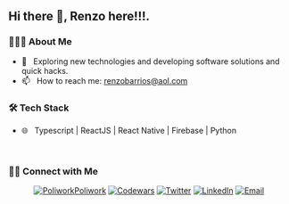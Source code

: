 
<h2> Hi there 👋, Renzo here!!!.</h2>

<h3> 👨🏻‍💻 About Me </h3>

- 🤔 &nbsp; Exploring new technologies and developing software solutions and quick hacks.
- 📫 &nbsp; How to reach me: renzobarrios@aol.com

<h3>🛠 Tech Stack</h3>

 - 🌐 &nbsp; Typescript | ReactJS | React Native | Firebase | Python

<br/>

<h3> 🤝🏻 Connect with Me </h3>

<p align="center">
 <a href="https://www.polywork.com/renzo4web"><img alt="Poliwork" src="https://d26uz55awpmifc.cloudfront.net/assets/favicon/favicon-16x16-3f22d0282021adfe13b2e526c30d89266854859919afcff110a8604b69709567.png">Poliwork</a>
 <a href="https://www.codewars.com/users/renzo4web"><img alt="Codewars" src="https://www.codewars.com/users/renzo4web/badges/small"></a>
<a href="https://twitter.com/renzo4web" target="blank"><img alt="Twitter" src="https://img.shields.io/badge/twitter-gray?style=flat-square&logo=twitter"/></a> 
<a href="https://www.linkedin.com/in/renzobarrios/"><img alt="LinkedIn" src="https://img.shields.io/badge/LinkedIn-gray?style=flat-square&logo=linkedin"></a>
<a href="mailto:renzobarrios@aol.com"><img alt="Email" src="https://img.shields.io/badge/Email-renzobarrios@aol.com-blue?style=flat-square&logo=gmail"></a>
</p>
